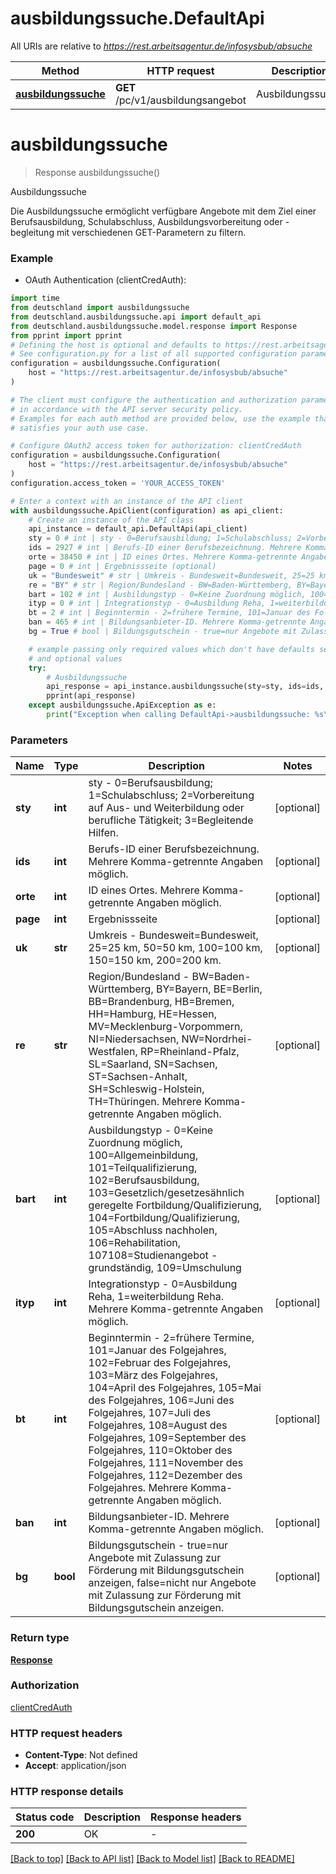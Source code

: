 # ausbildungssuche.DefaultApi

All URIs are relative to *https://rest.arbeitsagentur.de/infosysbub/absuche*

Method | HTTP request | Description
------------- | ------------- | -------------
[**ausbildungssuche**](DefaultApi.md#ausbildungssuche) | **GET** /pc/v1/ausbildungsangebot | Ausbildungssuche


# **ausbildungssuche**
> Response ausbildungssuche()

Ausbildungssuche

Die Ausbildungssuche ermöglicht verfügbare Angebote mit dem Ziel einer Berufsausbildung, Schulabschluss, Ausbildungsvorbereitung oder -begleitung mit verschiedenen GET-Parametern zu filtern.

### Example

* OAuth Authentication (clientCredAuth):

```python
import time
from deutschland import ausbildungssuche
from deutschland.ausbildungssuche.api import default_api
from deutschland.ausbildungssuche.model.response import Response
from pprint import pprint
# Defining the host is optional and defaults to https://rest.arbeitsagentur.de/infosysbub/absuche
# See configuration.py for a list of all supported configuration parameters.
configuration = ausbildungssuche.Configuration(
    host = "https://rest.arbeitsagentur.de/infosysbub/absuche"
)

# The client must configure the authentication and authorization parameters
# in accordance with the API server security policy.
# Examples for each auth method are provided below, use the example that
# satisfies your auth use case.

# Configure OAuth2 access token for authorization: clientCredAuth
configuration = ausbildungssuche.Configuration(
    host = "https://rest.arbeitsagentur.de/infosysbub/absuche"
)
configuration.access_token = 'YOUR_ACCESS_TOKEN'

# Enter a context with an instance of the API client
with ausbildungssuche.ApiClient(configuration) as api_client:
    # Create an instance of the API class
    api_instance = default_api.DefaultApi(api_client)
    sty = 0 # int | sty - 0=Berufsausbildung; 1=Schulabschluss; 2=Vorbereitung auf Aus- und Weiterbildung oder berufliche Tätigkeit; 3=Begleitende Hilfen. (optional)
    ids = 2927 # int | Berufs-ID einer Berufsbezeichnung. Mehrere Komma-getrennte Angaben möglich. (optional)
    orte = 38450 # int | ID eines Ortes. Mehrere Komma-getrennte Angaben möglich. (optional)
    page = 0 # int | Ergebnissseite (optional)
    uk = "Bundesweit" # str | Umkreis - Bundesweit=Bundesweit, 25=25 km, 50=50 km, 100=100 km, 150=150 km, 200=200 km. (optional)
    re = "BY" # str | Region/Bundesland - BW=Baden-Württemberg, BY=Bayern, BE=Berlin, BB=Brandenburg, HB=Bremen, HH=Hamburg, HE=Hessen, MV=Mecklenburg-Vorpommern, NI=Niedersachsen, NW=Nordrhei-Westfalen, RP=Rheinland-Pfalz, SL=Saarland, SN=Sachsen, ST=Sachsen-Anhalt, SH=Schleswig-Holstein, TH=Thüringen. Mehrere Komma-getrennte Angaben möglich. (optional)
    bart = 102 # int | Ausbildungstyp - 0=Keine Zuordnung möglich, 100=Allgemeinbildung, 101=Teilqualifizierung, 102=Berufsausbildung, 103=Gesetzlich/gesetzesähnlich geregelte Fortbildung/Qualifizierung, 104=Fortbildung/Qualifizierung, 105=Abschluss nachholen, 106=Rehabilitation,  107108=Studienangebot - grundständig, 109=Umschulung (optional)
    ityp = 0 # int | Integrationstyp - 0=Ausbildung Reha, 1=weiterbildung Reha. Mehrere Komma-getrennte Angaben möglich. (optional)
    bt = 2 # int | Beginntermin - 2=frühere Termine, 101=Januar des Folgejahres, 102=Februar des Folgejahres, 103=März des Folgejahres, 104=April des Folgejahres, 105=Mai des Folgejahres, 106=Juni des Folgejahres, 107=Juli des Folgejahres, 108=August des Folgejahres, 109=September des Folgejahres, 110=Oktober des Folgejahres, 111=November des Folgejahres, 112=Dezember des Folgejahres. Mehrere Komma-getrennte Angaben möglich. (optional)
    ban = 465 # int | Bildungsanbieter-ID. Mehrere Komma-getrennte Angaben möglich. (optional)
    bg = True # bool | Bildungsgutschein - true=nur Angebote mit Zulassung zur Förderung mit Bildungsgutschein anzeigen, false=nicht nur Angebote mit Zulassung zur Förderung mit Bildungsgutschein anzeigen. (optional)

    # example passing only required values which don't have defaults set
    # and optional values
    try:
        # Ausbildungssuche
        api_response = api_instance.ausbildungssuche(sty=sty, ids=ids, orte=orte, page=page, uk=uk, re=re, bart=bart, ityp=ityp, bt=bt, ban=ban, bg=bg)
        pprint(api_response)
    except ausbildungssuche.ApiException as e:
        print("Exception when calling DefaultApi->ausbildungssuche: %s\n" % e)
```


### Parameters

Name | Type | Description  | Notes
------------- | ------------- | ------------- | -------------
 **sty** | **int**| sty - 0&#x3D;Berufsausbildung; 1&#x3D;Schulabschluss; 2&#x3D;Vorbereitung auf Aus- und Weiterbildung oder berufliche Tätigkeit; 3&#x3D;Begleitende Hilfen. | [optional]
 **ids** | **int**| Berufs-ID einer Berufsbezeichnung. Mehrere Komma-getrennte Angaben möglich. | [optional]
 **orte** | **int**| ID eines Ortes. Mehrere Komma-getrennte Angaben möglich. | [optional]
 **page** | **int**| Ergebnissseite | [optional]
 **uk** | **str**| Umkreis - Bundesweit&#x3D;Bundesweit, 25&#x3D;25 km, 50&#x3D;50 km, 100&#x3D;100 km, 150&#x3D;150 km, 200&#x3D;200 km. | [optional]
 **re** | **str**| Region/Bundesland - BW&#x3D;Baden-Württemberg, BY&#x3D;Bayern, BE&#x3D;Berlin, BB&#x3D;Brandenburg, HB&#x3D;Bremen, HH&#x3D;Hamburg, HE&#x3D;Hessen, MV&#x3D;Mecklenburg-Vorpommern, NI&#x3D;Niedersachsen, NW&#x3D;Nordrhei-Westfalen, RP&#x3D;Rheinland-Pfalz, SL&#x3D;Saarland, SN&#x3D;Sachsen, ST&#x3D;Sachsen-Anhalt, SH&#x3D;Schleswig-Holstein, TH&#x3D;Thüringen. Mehrere Komma-getrennte Angaben möglich. | [optional]
 **bart** | **int**| Ausbildungstyp - 0&#x3D;Keine Zuordnung möglich, 100&#x3D;Allgemeinbildung, 101&#x3D;Teilqualifizierung, 102&#x3D;Berufsausbildung, 103&#x3D;Gesetzlich/gesetzesähnlich geregelte Fortbildung/Qualifizierung, 104&#x3D;Fortbildung/Qualifizierung, 105&#x3D;Abschluss nachholen, 106&#x3D;Rehabilitation,  107108&#x3D;Studienangebot - grundständig, 109&#x3D;Umschulung | [optional]
 **ityp** | **int**| Integrationstyp - 0&#x3D;Ausbildung Reha, 1&#x3D;weiterbildung Reha. Mehrere Komma-getrennte Angaben möglich. | [optional]
 **bt** | **int**| Beginntermin - 2&#x3D;frühere Termine, 101&#x3D;Januar des Folgejahres, 102&#x3D;Februar des Folgejahres, 103&#x3D;März des Folgejahres, 104&#x3D;April des Folgejahres, 105&#x3D;Mai des Folgejahres, 106&#x3D;Juni des Folgejahres, 107&#x3D;Juli des Folgejahres, 108&#x3D;August des Folgejahres, 109&#x3D;September des Folgejahres, 110&#x3D;Oktober des Folgejahres, 111&#x3D;November des Folgejahres, 112&#x3D;Dezember des Folgejahres. Mehrere Komma-getrennte Angaben möglich. | [optional]
 **ban** | **int**| Bildungsanbieter-ID. Mehrere Komma-getrennte Angaben möglich. | [optional]
 **bg** | **bool**| Bildungsgutschein - true&#x3D;nur Angebote mit Zulassung zur Förderung mit Bildungsgutschein anzeigen, false&#x3D;nicht nur Angebote mit Zulassung zur Förderung mit Bildungsgutschein anzeigen. | [optional]

### Return type

[**Response**](Response.md)

### Authorization

[clientCredAuth](../README.md#clientCredAuth)

### HTTP request headers

 - **Content-Type**: Not defined
 - **Accept**: application/json


### HTTP response details

| Status code | Description | Response headers |
|-------------|-------------|------------------|
**200** | OK |  -  |

[[Back to top]](#) [[Back to API list]](../README.md#documentation-for-api-endpoints) [[Back to Model list]](../README.md#documentation-for-models) [[Back to README]](../README.md)

